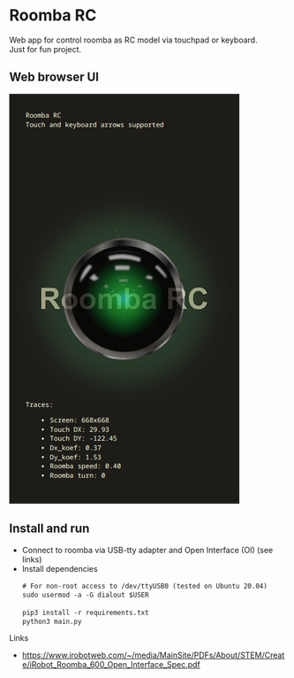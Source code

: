 Roomba RC
=========

Web app for control roomba as RC model via touchpad or keyboard.  
Just for fun project. 

Web browser UI
--------------

![Roomba RC UI](./docs/roomba_rc_ui.png)

Install and run
---------------

- Connect to roomba via USB-tty adapter and Open Interface (OI) (see links)
- Install dependencies
  ```shell
  # For non-root access to /dev/ttyUSB0 (tested on Ubuntu 20.04)
  sudo usermod -a -G dialout $USER
     
  pip3 install -r requirements.txt
  python3 main.py
  ```

Links
- https://www.irobotweb.com/~/media/MainSite/PDFs/About/STEM/Create/iRobot_Roomba_600_Open_Interface_Spec.pdf
